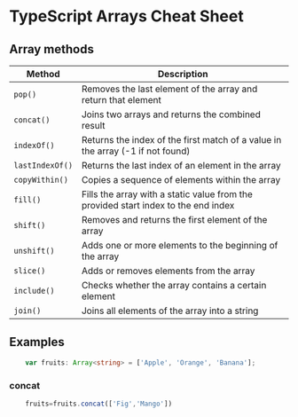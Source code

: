 # TypeScript Arrays Cheat Sheet
## Array methods
Method | Description      
--- | ---
`pop()` | Removes the last element of the array and return that element
`concat()` | 	Joins two arrays and returns the combined result
`indexOf()`| Returns the index of the first match of a value in the array (-1 if not found)
`lastIndexOf()` | Returns the last index of an element in the array
`copyWithin()` | Copies a sequence of elements within the array
`fill()` | Fills the array with a static value from the provided start index to the end index
`shift()` | Removes and returns the first element of the array
`unshift()` | Adds one or more elements to the beginning of the array
`slice()` | Adds or removes elements from the array
`include()` | Checks whether the array contains a certain element
`join()` | Joins all elements of the array into a string

## Examples

```typescript
    var fruits: Array<string> = ['Apple', 'Orange', 'Banana'];
```
### concat
```typescript
    fruits=fruits.concat(['Fig','Mango'])
```
